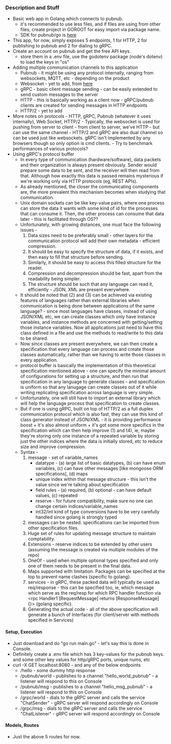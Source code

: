 ### Description and Stuff
  * Basic web app in Golang which connects to pubnub.
    - it's recommended to use less files, and if files are using from other files, create project in GOROOT for easy import via package name.
    - SDK for pubnub/go is [here](https://github.com/pubnub/go)
  * This app, for now, simply exposes 5 endpoints, 1 for HTTP, 2 for publishing to pubnub and 2 for dialing to gRPC.
  * Create an account on pubnub and get the free API keys.
    - store them in a .env file, use the godotenv package (node's dotenv) to load the keys in "os"
  * Adding multiple communication channels to this application
    - Pubnub - it might be using any protocol internally, ranging from websockets, MQTT, etc - depending on the product
    - Websocket - yet to add, from [here](https://github.com/gorilla/websocket/tree/master/examples/autobahn)
    - gRPC - basic client message sending - can be easily extended to send custom messages to the server
    - HTTP - this is basically working as a client now - gRPC/pubnub clients are created for sending messages in HTTP endpoints
    - HTTP/2 - yet to add
  *  More notes on protocols - HTTP, gRPC, Pubnub (whatever it uses internally), Web Socket, HTTP/2
    - Typically, the websocket is used for pushing from server to client - from client to server, we've HTTP - but can use the same channel
    - HTTP/2 and gRPC are also dual channel so can be used just like websockets. gRPC isn't implemented by any browsers though so only option is cmd clients.
    - Try to benchmark performances of various protocols?
  * Using gRPC's protocol buffer
    - In every type of communication (hardware/software), data packets and their organization is always present obviously. Sender would prepare some data to be sent,
      and the receiver will then read from that. Although how exactly this data is passed remains mysterious if we're working only via HTTP protocols (eg, REST APIs).
    - As already mentioned, the closer the communicating components are, the more prevalent this mechanism becomes when studying that communication.
    - Unix domain sockets can be like key-value pairs, where one process can store the data it wants with some kind of id for the processes that can consume it. Then,
      the other process can consume that data later - this is facilitated through OS??
    - Unfortunately, with growing distances, one must face the following issues - 
      1. Data sizes need to be preferably small - other layers for the communication protocol will add their own metadata - efficient compression.
      2. It should be easy to specify the structure of data, if it exists, and then easy to fill that structure before sending.
      3. Similarly, it should be easy to access this filled structure for the reader.
      4. Compression and decompression should be fast, apart from the readability being simpler.
      5. The structure should be such that any language can read it, efficiently - JSON, XML are present everywhere.
    - It should be noted that (2) and (3) can be achieved via existing features of languages rather than external libraries when communication is being done
      between applications of the same language? - since most languages have classes, instead of using JSON/XML etc, we can create classes which only have instance
      variables, and instance methods are concerned with getting/setting those instance variables. Now all applications just need to have this class defined in a file
      and use the methods to read/write to this data to be shared.
    - Now since classes are present everywhere, we can then create a specification that every language can process and create those classes automatically, rather
      than we having to write those classes in every application.
    - protocol buffer is basically the implementation of this theoretical specification mentioned above - one can specify the minimal amount of configurations for
      setting up a structure, and then run that specification in any language to generate classes - and specification is uniform so that any lanugage can create
      classes out of it while writing replicating specification across language is very simple.
    - Unfortunately, one will still have to import an external library which will help the language process that specification to create classes.
    - But if one is using gRPC, built on top of HTTP/2 as a full duplex communication protocol which is also fast, they can use this kind of class generator
      instead of JSON/XML - it is providing performance boost + it's also almost uniform + it's got some more specifics in the specification which can then help
      improve (1) and (4), ie, maybe they're storing only one instance of a repeated variable by storing just the other indices where the data is initially stored,
      etc to reduce size and improve compression.
    - Syntax -
      1. message - set of variable_names
         - datatype - (a) large list of basic datatypes, (b) can have enum variables, (c) can have other messages [like mongoose ORM specifications], (d) maps
         - unique index within that message structure - this isn't the value since we're talking about specification
         - field rules - (a) required, (b) optional - can have default values, (c) repeated
         - reserve - for future compatibility, make sure no one can change certain indices/variable_names
         - int32/int kind of type conversions have to be very carefully handled since golang is strongly typed
      2. messages can be nested. specifications can be imported from other specification files.
      3. Huge set of rules for updating message structure to maintain comptability.
      4. Extensions - reserve indices to be extended by other users (assuming the message is created via multiple modules of the repo)
      5. OneOf - used when multiple optional types specified and only one of them needs to be present in the final data.
      6. Maps supported with limitation. Packages can be specified at the top to prevent name clashes (specific to golang).
      7. services - in gRPC, these packed data will typically be used as req/response - this can be specified too, ie, which message which serve as the req/resp for
         which RPC handler function via <rpc Handler1 [RequestMessage] returns [ResponseMessage] {}> (golang specific).
      8. Generating the actual code - all of the above specification will generate a bunch of Interfaces (for client/server with methods specified in Services)

#### Setup, Execution
  * Just download and do "go run main.go" - let's say this is done in Console.
  * Definitely create a .env file which has 3 key-values for the pubnub keys. and some other key values for http/gRPC ports, unique nums, etc
  * curl -X GET localhost:8080 - and any of the below endpoints
    - /hello - some dummy http response
    - /pubnub/world - publishes to a channel "hello\_world\_pubnub" - a listener will respond to this on Console
    - /pubnub/msg - publishes to a channel "hello\_msg\_pubnub" - a listener will respond to this on Console
    - /grpc/world - dials to the gRPC server and calls the service "ChatSender" - gRPC server will respond accordingly on Console
    - /grpc/msg - dials to the gRPC server and calls the service "ChatListener" - gRPC server will respond accordingly on Console

#### Models, Routes
  * Just the above 5 routes for now.
